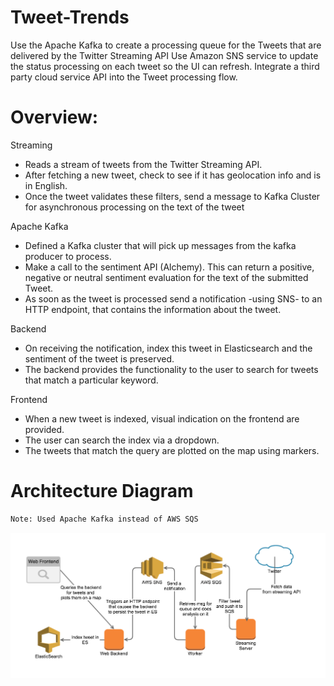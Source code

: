 # Tweet-Trends

Use the Apache Kafka to create a processing queue for the Tweets that are delivered by the Twitter Streaming API
Use Amazon SNS service to update the status processing on each tweet so the UI can refresh.
Integrate a third party cloud service API into the Tweet processing flow.

Overview:
=======

Streaming
* Reads a stream of tweets from the Twitter Streaming API.
* After fetching a new tweet, check to see if it has geolocation info and is in English.
* Once the tweet validates these filters, send a message to Kafka Cluster for asynchronous processing on the text of the tweet

Apache Kafka
* Defined a Kafka cluster that will pick up messages from the kafka producer to process. 
* Make a call to the sentiment API (Alchemy). This can return a positive, negative or neutral sentiment evaluation for the text of the submitted Tweet.
* As soon as the tweet is processed send a notification -using SNS- to an HTTP endpoint, that contains the information about the tweet.

Backend
* On receiving the notification, index this tweet in Elasticsearch and the sentiment of the tweet is preserved.
* The backend provides the functionality to the user to search for tweets that match a particular keyword. 

Frontend
* When a new tweet is indexed, visual indication on the frontend are provided. 
* The user can search the index via a dropdown.
* The tweets that match the query are plotted on the map using markers.

Architecture Diagram
=======
```bash
Note: Used Apache Kafka instead of AWS SQS
```
<img src = "https://github.com/Vignesh6v/Tweet-Trends/blob/master/static/ouIDUJT.png" align = "center">

